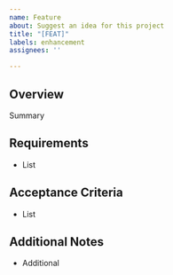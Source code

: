 ```yaml
---
name: Feature
about: Suggest an idea for this project
title: "[FEAT]"
labels: enhancement
assignees: ''

---
```


## Overview
Summary

## Requirements
- List

## Acceptance Criteria
- List

## Additional Notes
- Additional
